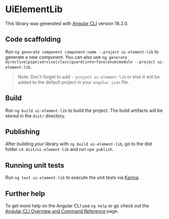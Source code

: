 # UiElementLib

This library was generated with [Angular CLI](https://github.com/angular/angular-cli) version 18.2.0.

## Code scaffolding

Run `ng generate component component-name --project ui-element-lib` to generate a new component. You can also use `ng generate directive|pipe|service|class|guard|interface|enum|module --project ui-element-lib`.
> Note: Don't forget to add `--project ui-element-lib` or else it will be added to the default project in your `angular.json` file. 

## Build

Run `ng build ui-element-lib` to build the project. The build artifacts will be stored in the `dist/` directory.

## Publishing

After building your library with `ng build ui-element-lib`, go to the dist folder `cd dist/ui-element-lib` and run `npm publish`.

## Running unit tests

Run `ng test ui-element-lib` to execute the unit tests via [Karma](https://karma-runner.github.io).

## Further help

To get more help on the Angular CLI use `ng help` or go check out the [Angular CLI Overview and Command Reference](https://angular.dev/tools/cli) page.
